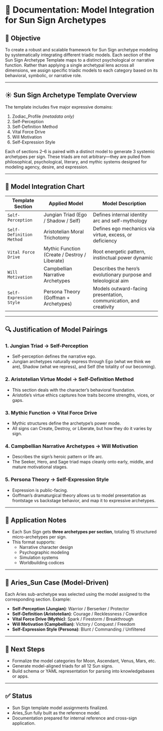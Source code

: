 # 🔧 Documentation: Model Integration for Sun Sign Archetypes

## 🧠 Objective

To create a robust and scalable framework for Sun Sign archetype modeling by systematically integrating different triadic models. Each section of the Sun Sign Archetype Template maps to a distinct psychological or narrative function. Rather than applying a single archetypal lens across all dimensions, we assign specific triadic models to each category based on its behavioral, symbolic, or narrative role.

---

## ☀️ Sun Sign Archetype Template Overview

The template includes five major expressive domains:

1. Zodiac_Profile _(metadata only)_
2. Self-Perception
3. Self-Definition Method
4. Vital Force Drive
5. Will Motivation
6. Self-Expression Style

Each of sections 2–6 is paired with a distinct model to generate 3 systemic archetypes per sign. These triads are not arbitrary—they are pulled from philosophical, psychological, literary, and mythic systems designed for modeling agency, desire, and expression.

---

## 🔁 Model Integration Chart

| Template Section         | Applied Model                                 | Model Description                                                 |
| ------------------------ | --------------------------------------------- | ----------------------------------------------------------------- |
| `Self-Perception`        | Jungian Triad (Ego / Shadow / Self)           | Defines internal identity arc and self-mythology                  |
| `Self-Definition Method` | Aristotelian Moral Trichotomy                 | Defines ego mechanics via virtue, excess, or deficiency           |
| `Vital Force Drive`      | Mythic Function (Create / Destroy / Liberate) | Root energetic pattern, instinctual power dynamic                 |
| `Will Motivation`        | Campbellian Narrative Archetypes              | Describes the hero’s evolutionary purpose and teleological aim    |
| `Self-Expression Style`  | Persona Theory (Goffman + Archetypes)         | Models outward-facing presentation, communication, and creativity |

---

## 🔍 Justification of Model Pairings

### 1. Jungian Triad → **Self-Perception**

- Self-perception defines the narrative ego.
- Jungian archetypes naturally express through Ego (what we think we are), Shadow (what we repress), and Self (the totality of our becoming).

### 2. Aristotelian Virtue Model → **Self-Definition Method**

- This section deals with the character’s behavioral foundation.
- Aristotle’s virtue ethics captures how traits become strengths, vices, or gaps.

### 3. Mythic Function → **Vital Force Drive**

- Mythic structures define the archetype’s power mode.
- All signs can Create, Destroy, or Liberate, but how they do it varies by sign.

### 4. Campbellian Narrative Archetypes → **Will Motivation**

- Describes the sign’s heroic pattern or life arc.
- The Seeker, Hero, and Sage triad maps cleanly onto early, middle, and mature motivational stages.

### 5. Persona Theory → **Self-Expression Style**

- Expression is public-facing.
- Goffman’s dramaturgical theory allows us to model presentation as frontstage vs backstage behavior, and map it to expressive archetypes.

---

## 🔨 Application Notes

- Each Sun Sign gets **three archetypes per section**, totaling 15 structured micro-archetypes per sign.
- This format supports:
  - Narrative character design
  - Psychographic modeling
  - Simulation systems
  - Worldbuilding codices

---

## 🧪 Aries_Sun Case (Model-Driven)

Each Aries sub-archetype was selected using the model assigned to the corresponding section. Example:

- **Self-Perception (Jungian)**: Warrior / Berserker / Protector
- **Self-Definition (Aristotelian)**: Courage / Recklessness / Cowardice
- **Vital Force Drive (Mythic)**: Spark / Firestorm / Breakthrough
- **Will Motivation (Campbellian)**: Victory / Conquest / Freedom
- **Self-Expression Style (Persona)**: Blunt / Commanding / Unfiltered

---

## 🧱 Next Steps

- Formalize the model categories for Moon, Ascendant, Venus, Mars, etc.
- Generate model-aligned triads for all 12 Sun signs.
- Build schema or YAML representation for parsing into knowledgebases or apps.

---

## ✅ Status

- Sun Sign template model assignments finalized.
- Aries_Sun fully built as the reference model.
- Documentation prepared for internal reference and cross-sign application.
